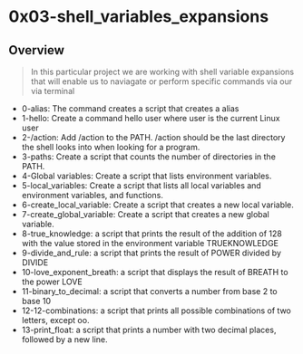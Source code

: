 # 0x03-shell_variables_expansions
## Overview
> In this particular project we are working with shell variable expansions that will enable us to naviagate or perform specific commands via our via terminal
* 0-alias: The command creates a script that creates a alias
* 1-hello: Create a command hello user where user is the current Linux user
* 2-/action: Add /action to the PATH. /action should be the last directory the shell looks into when looking for a program.
* 3-paths: Create a script that counts the number of directories in the PATH.
* 4-Global variables: Create a script that lists environment variables.
* 5-local_variables: Create a script that lists all local variables and environment variables, and functions.
* 6-create_local_variable: Create a script that creates a new local variable.
* 7-create_global_variable: Create a script that creates a new global variable.
* 8-true_knowledge:  a script that prints the result of the addition of 128 with the value stored in the environment variable TRUEKNOWLEDGE
* 9-divide_and_rule: a script that prints the result of POWER divided by DIVIDE
* 10-love_exponent_breath: a script that displays the result of BREATH to the power LOVE
* 11-binary_to_decimal:  a script that converts a number from base 2 to base 10
* 12-12-combinations: a script that prints all possible combinations of two letters, except oo.
* 13-print_float: a script that prints a number with two decimal places, followed by a new line. 
